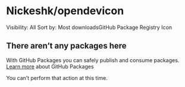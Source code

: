 # Nickeshk/opendevicon

 Visibility: All Sort by: Most downloadsGitHub Package Registry Icon

## There aren’t any packages here

With GitHub Packages you can safely publish and consume packages.  
[Learn more](https://help.github.com/articles/about-github-package-registry/) about GitHub Packages

 You can’t perform that action at this time. 

